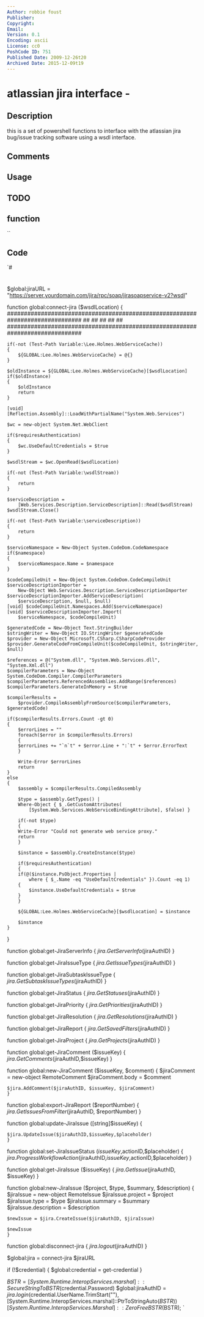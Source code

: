 ```yaml
---
Author: robbie foust
Publisher: 
Copyright: 
Email: 
Version: 0.1
Encoding: ascii
License: cc0
PoshCode ID: 751
Published Date: 2009-12-26t20
Archived Date: 2015-12-09t19
---
```


# atlassian jira interface - 

## Description

this is a set of powershell functions to interface with the atlassian jira bug/issue tracking software using a wsdl interface.

## Comments



## Usage



## TODO



## function

``

## Code

`#
 #
 #
 #
 #
 #
 #
 #
 
 $global:jiraURL = "https://server.yourdomain.com/jira/rpc/soap/jirasoapservice-v2?wsdl"
 
 function global:connect-jira ($wsdlLocation)
 {
 	##############################################################################
 	##
 	##
 	##
 	##
 	##
 	##############################################################################
 
 	if(-not (Test-Path Variable:\Lee.Holmes.WebServiceCache))
 	{
 	    ${GLOBAL:Lee.Holmes.WebServiceCache} = @{}
 	}
 
 	$oldInstance = ${GLOBAL:Lee.Holmes.WebServiceCache}[$wsdlLocation]
 	if($oldInstance)
 	{
 	    $oldInstance
 	    return
 	}
 
 	[void] [Reflection.Assembly]::LoadWithPartialName("System.Web.Services")
 
 	$wc = new-object System.Net.WebClient
 
 	if($requiresAuthentication)
 	{
 	    $wc.UseDefaultCredentials = $true
 	}
 
 	$wsdlStream = $wc.OpenRead($wsdlLocation)
 
 	if(-not (Test-Path Variable:\wsdlStream))
 	{
 	    return
 	}
 
 	$serviceDescription =
 	    [Web.Services.Description.ServiceDescription]::Read($wsdlStream)
 	$wsdlStream.Close()
 
 	if(-not (Test-Path Variable:\serviceDescription))
 	{
 	    return
 	}
 
 	$serviceNamespace = New-Object System.CodeDom.CodeNamespace
 	if($namespace)
 	{
 	    $serviceNamespace.Name = $namespace
 	}
 
 	$codeCompileUnit = New-Object System.CodeDom.CodeCompileUnit
 	$serviceDescriptionImporter = 
 	    New-Object Web.Services.Description.ServiceDescriptionImporter
 	$serviceDescriptionImporter.AddServiceDescription(
 	    $serviceDescription, $null, $null)
 	[void] $codeCompileUnit.Namespaces.Add($serviceNamespace)
 	[void] $serviceDescriptionImporter.Import(
 	    $serviceNamespace, $codeCompileUnit)
 
 	$generatedCode = New-Object Text.StringBuilder
 	$stringWriter = New-Object IO.StringWriter $generatedCode
 	$provider = New-Object Microsoft.CSharp.CSharpCodeProvider 
 	$provider.GenerateCodeFromCompileUnit($codeCompileUnit, $stringWriter, $null)
 
 	$references = @("System.dll", "System.Web.Services.dll", "System.Xml.dll")
 	$compilerParameters = New-Object System.CodeDom.Compiler.CompilerParameters 
 	$compilerParameters.ReferencedAssemblies.AddRange($references)
 	$compilerParameters.GenerateInMemory = $true
 
 	$compilerResults = 
 	    $provider.CompileAssemblyFromSource($compilerParameters, $generatedCode)
 
 	if($compilerResults.Errors.Count -gt 0) 
 	{ 
 	    $errorLines = "" 
 	    foreach($error in $compilerResults.Errors) 
 	    { 
 		$errorLines += "`n`t" + $error.Line + ":`t" + $error.ErrorText 
 	    } 
 
 	    Write-Error $errorLines
 	    return 
 	}
 	else 
 	{
 	    $assembly = $compilerResults.CompiledAssembly
 
 	    $type = $assembly.GetTypes() |
 		Where-Object { $_.GetCustomAttributes(
 		    [System.Web.Services.WebServiceBindingAttribute], $false) }
 
 	    if(-not $type)
 	    {
 		Write-Error "Could not generate web service proxy."
 		return
 	    }
 
 	    $instance = $assembly.CreateInstance($type)
 
 	    if($requiresAuthentication)
 	    {
 		if(@($instance.PsObject.Properties | 
 		    where { $_.Name -eq "UseDefaultCredentials" }).Count -eq 1)
 		{
 		    $instance.UseDefaultCredentials = $true
 		}
 	    }
 	    
 	    ${GLOBAL:Lee.Holmes.WebServiceCache}[$wsdlLocation] = $instance
 
 	    $instance
 	}
 }
 
 
 function global:get-JiraServerInfo
 	{
 	$jira.GetServerInfo($jiraAuthID)
 	}
 
 
 function global:get-JiraIssueType
 	{
 	$jira.GetIssueTypes($jiraAuthID)
 	}
 
 function global:get-JiraSubtaskIssueType
 	{
 	$jira.GetSubtaskIssueTypes($jiraAuthID)
 	}
 
 function global:get-JiraStatus
 	{
 	$jira.GetStatuses($jiraAuthID)
 	}
 
 function global:get-JiraPriority
 	{
 	$jira.GetPriorities($jiraAuthID)
 	}
 
 function global:get-JiraResolution
 	{
 	$jira.GetResolutions($jiraAuthID)
 	}
 
 function global:get-JiraReport
 	{
 	$jira.GetSavedFilters($jiraAuthID)
 	}
 
 function global:get-JiraProject
 	{
 	$jira.GetProjects($jiraAuthID)
 	}
 
 function global:get-JiraComment ($issueKey)
 	{
 	$jira.GetComments($jiraAuthID,$issueKey)
 	}
 
 function global:new-JiraComment ($issueKey, $comment)
 	{
 	$jiraComment = new-object RemoteComment
 	$jiraComment.body = $comment
 
 	$jira.AddComment($jiraAuthID, $issueKey, $jiraComment)
 	}
 
 function global:export-JiraReport ($reportNumber)
 	{
 	$jira.GetIssuesFromFilter($jiraAuthID, $reportNumber)
 	}
 
 function global:update-JiraIssue ([string]$issueKey)
 	{
 	
 	$jira.UpdateIssue($jiraAuthID,$issueKey,$placeholder)
 	} 
 
 function global:set-JiraIssueStatus ($issueKey,$actionID,$placeholder)
 	{
 	$jira.ProgressWorkflowAction($jiraAuthID,$issueKey,$actionID,$placeholder)
 	}
 
 function global:get-JiraIssue ($issueKey)
 	{
 	$jira.GetIssue($jiraAuthID, $issueKey)
 	}
 
 function global:new-JiraIssue ($project, $type, $summary, $description)
 	{
 	$jiraIssue = new-object RemoteIssue
 	$jiraIssue.project = $project
 	$jiraIssue.type = $type
 	$jiraIssue.summary = $summary
 	$jiraIssue.description = $description
 
 	$newIssue = $jira.CreateIssue($jiraAuthID, $jiraIssue)
 	
 	$newIssue
 	}
 
 function global:disconnect-jira
 	{
 	$jira.logout($jiraAuthID)
 	}
 
 
 $global:jira = connect-jira $jiraURL
 
 if (!$credential)
 	{
 	$global:credential = get-credential
 	}
 
 $BSTR = [System.Runtime.InteropServices.marshal]::SecureStringToBSTR($credential.Password)
 $global:jiraAuthID = $jira.login($credential.UserName.TrimStart("\"),[System.Runtime.InteropServices.marshal]::PtrToStringAuto($BSTR))
 [System.Runtime.InteropServices.Marshal]::ZeroFreeBSTR($BSTR);
`

